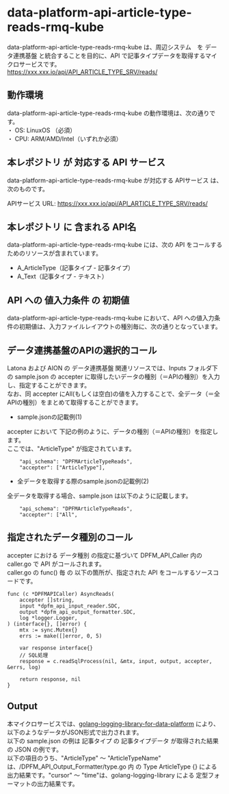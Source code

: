 # data-platform-api-article-type-reads-rmq-kube
data-platform-api-article-type-reads-rmq-kube は、周辺システム　を データ連携基盤 と統合することを目的に、API で記事タイプデータを取得するマイクロサービスです。  
https://xxx.xxx.io/api/API_ARTICLE_TYPE_SRV/reads/

## 動作環境
data-platform-api-article-type-reads-rmq-kube の動作環境は、次の通りです。  
・ OS: LinuxOS （必須）  
・ CPU: ARM/AMD/Intel（いずれか必須）  

## 本レポジトリ が 対応する API サービス
data-platform-api-article-type-reads-rmq-kube が対応する APIサービス は、次のものです。

APIサービス URL: https://xxx.xxx.io/api/API_ARTICLE_TYPE_SRV/reads/

## 本レポジトリ に 含まれる API名
data-platform-api-article-type-reads-rmq-kube には、次の API をコールするためのリソースが含まれています。  

* A_ArticleType（記事タイプ - 記事タイプ）
* A_Text（記事タイプ - テキスト）

## API への 値入力条件 の 初期値
data-platform-api-article-type-reads-rmq-kube において、API への値入力条件の初期値は、入力ファイルレイアウトの種別毎に、次の通りとなっています。  

## データ連携基盤のAPIの選択的コール
Latona および AION の データ連携基盤 関連リソースでは、Inputs フォルダ下の sample.json の accepter に取得したいデータの種別（＝APIの種別）を入力し、指定することができます。  
なお、同 accepter にAll(もしくは空白)の値を入力することで、全データ（＝全APIの種別）をまとめて取得することができます。  

* sample.jsonの記載例(1)  

accepter において 下記の例のように、データの種別（＝APIの種別）を指定します。  
ここでは、"ArticleType" が指定されています。    
  
```
	"api_schema": "DPFMArticleTypeReads",
	"accepter": ["ArticleType"],
```
  
* 全データを取得する際のsample.jsonの記載例(2)  

全データを取得する場合、sample.json は以下のように記載します。  

```
	"api_schema": "DPFMArticleTypeReads",
	"accepter": ["All",
```

## 指定されたデータ種別のコール
accepter における データ種別 の指定に基づいて DPFM_API_Caller 内の caller.go で API がコールされます。  
caller.go の func() 毎 の 以下の箇所が、指定された API をコールするソースコードです。  

```
func (c *DPFMAPICaller) AsyncReads(
	accepter []string,
	input *dpfm_api_input_reader.SDC,
	output *dpfm_api_output_formatter.SDC,
	log *logger.Logger,
) (interface{}, []error) {
	mtx := sync.Mutex{}
	errs := make([]error, 0, 5)

	var response interface{}
	// SQL処理
	response = c.readSqlProcess(nil, &mtx, input, output, accepter, &errs, log)

	return response, nil
}
```

## Output  
本マイクロサービスでは、[golang-logging-library-for-data-platform](https://github.com/latonaio/golang-logging-library-for-data-platform) により、以下のようなデータがJSON形式で出力されます。  
以下の sample.json の例は 記事タイプ の 記事タイプデータ が取得された結果の JSON の例です。  
以下の項目のうち、"ArticleType" ～ "ArticleTypeName" は、/DPFM_API_Output_Formatter/type.go 内 の Type ArticleType {} による出力結果です。"cursor" ～ "time"は、golang-logging-library による 定型フォーマットの出力結果です。  

```

```
